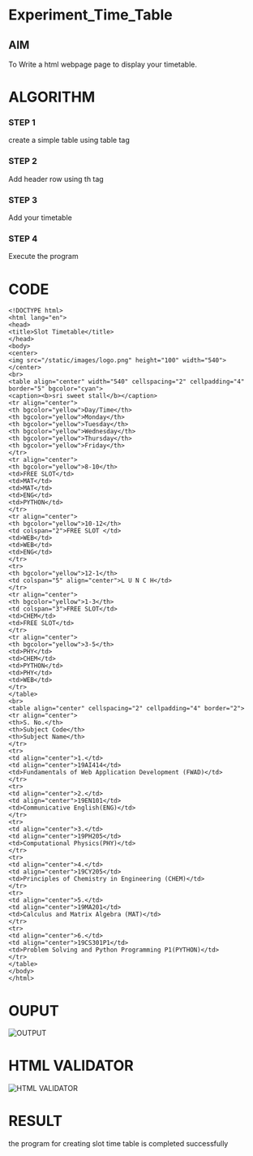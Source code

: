# Experiment_Time_Table

## AIM
To Write a html webpage page to display your timetable.

# ALGORITHM
### STEP 1
create a simple table using table tag

### STEP 2
Add header row using th tag

### STEP 3
Add your timetable

### STEP 4
Execute the program


# CODE
```
<!DOCTYPE html>
<html lang="en">
<head>
<title>Slot Timetable</title>
</head>
<body>
<center>
<img src="/static/images/logo.png" height="100" width="540">
</center>
<br>
<table align="center" width="540" cellspacing="2" cellpadding="4" border="5" bgcolor="cyan">
<caption><b>sri sweet stall</b></caption>
<tr align="center">
<th bgcolor="yellow">Day/Time</th>
<th bgcolor="yellow">Monday</th>
<th bgcolor="yellow">Tuesday</th>
<th bgcolor="yellow">Wednesday</th>
<th bgcolor="yellow">Thursday</th>
<th bgcolor="yellow">Friday</th>
</tr>
<tr align="center">
<th bgcolor="yellow">8-10</th>
<td>FREE SLOT</td>
<td>MAT</td>
<td>MAT</td>
<td>ENG</td>
<td>PYTHON</td>
</tr>
<tr align="center">
<th bgcolor="yellow">10-12</th>
<td colspan="2">FREE SLOT </td>
<td>WEB</td>
<td>WEB</td>
<td>ENG</td>
</tr>
<tr>
<th bgcolor="yellow">12-1</th>
<td colspan="5" align="center">L U N C H</td>
</tr>
<tr align="center">
<th bgcolor="yellow">1-3</th>
<td colspan="3">FREE SLOT</td>
<td>CHEM</td>
<td>FREE SLOT</td>
</tr>
<tr align="center">
<th bgcolor="yellow">3-5</th>
<td>PHY</td>
<td>CHEM</td>
<td>PYTHON</td>
<td>PHY</td>
<td>WEB</td>
</tr>
</table>
<br>
<table align="center" cellspacing="2" cellpadding="4" border="2">
<tr align="center">
<th>S. No.</th>
<th>Subject Code</th>
<th>Subject Name</th>
</tr>
<tr>
<td align="center">1.</td>
<td align="center">19AI414</td>
<td>Fundamentals of Web Application Development (FWAD)</td>
</tr>
<tr>
<td align="center">2.</td>
<td align="center">19EN101</td>
<td>Communicative English(ENG)</td>
</tr>
<tr>
<td align="center">3.</td>
<td align="center">19PH205</td>
<td>Computational Physics(PHY)</td>
</tr>
<tr>
<td align="center">4.</td>
<td align="center">19CY205</td>
<td>Principles of Chemistry in Engineering (CHEM)</td>
</tr>
<tr>
<td align="center">5.</td>
<td align="center">19MA201</td>
<td>Calculus and Matrix Algebra (MAT)</td>
</tr>
<tr>
<td align="center">6.</td>
<td align="center">19CS301P1</td>
<td>Problem Solving and Python Programming P1(PYTHON)</td>
</tr>
</table>
</body>
</html>
```
# OUPUT

![OUTPUT](http://mohamedmunthasir2004.student.saveetha.in:8000/static/images/out.png?raw=true)


# HTML VALIDATOR

![HTML VALIDATOR](http://mohamedmunthasir2004.student.saveetha.in:8000/static/images/valid.png?raw=true)

# RESULT
the program for creating slot time table is completed successfully